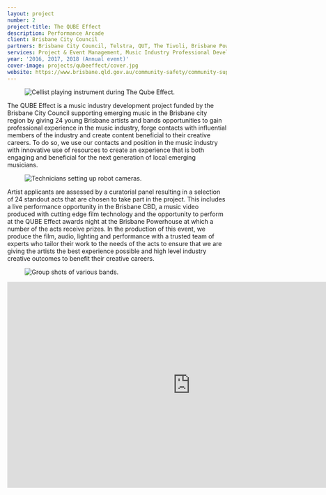```yaml
---
layout: project
number: 2
project-title: The QUBE Effect
description: Performance Arcade
client: Brisbane City Council
partners: Brisbane City Council, Telstra, QUT, The Tivoli, Brisbane Powerhouse, Digi Youth Arts, Jaymis Loveday, Cinema Swarm, Music Industry Inside Out, The Foundry, Q Music, BIGSOUND.
services: Project & Event Management, Music Industry Professional Development, Film Production.
year: '2016, 2017, 2018 (Annual event)'
cover-image: projects/qubeeffect/cover.jpg
website: https://www.brisbane.qld.gov.au/community-safety/community-support/young-people/qube-effect-2018
---
```


<figure><img class="normal-width lazyload" data-src="/projects/qubeeffect/1.jpg" alt="Cellist playing instrument during The Qube Effect." /></figure>

The QUBE Effect is a music industry development project funded by the Brisbane City Council supporting emerging music in the Brisbane city region by giving 24 young Brisbane artists and bands opportunities to gain professional experience in the music industry, forge contacts with influential members of the industry and create content beneficial to their creative careers. To do so, we use our contacts and position in the music industry with innovative use of resources to create an experience that is both engaging and beneficial for the next generation of local emerging musicians.

<figure><img class="normal-width lazyload" data-src="/projects/qubeeffect/2.jpg" alt="Technicians setting up robot cameras." /></figure>

Artist applicants are assessed by a curatorial panel resulting in a selection of 24 standout acts that are chosen to take part in the project. This includes a live performance opportunity in the Brisbane CBD, a music video produced with cutting edge film technology and the opportunity to perform at the QUBE Effect awards night at the Brisbane Powerhouse at which a number of the acts receive prizes. In the production of this event, we produce the film, audio, lighting and performance with a trusted team of experts who tailor their work to the needs of the acts to ensure that we are giving the artists the best experience possible and high level industry creative outcomes to benefit their creative careers.

<figure><img class="full-width lazyload" data-src="/projects/qubeeffect/3.jpg" alt="Group shots of various bands." /></figure>

<div class="video-responsive">
	<iframe class="lazyload" width="840" height="473" src="https://www.youtube.com/embed/2Ix0V7bk3E4?feature=oembed&amp;v=2Ix0V7bk3E4" frameborder="0" allowfullscreen=""></iframe>
</div>
